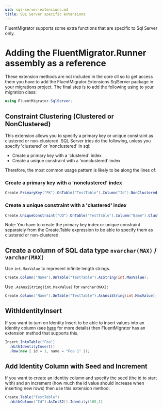 ```yaml
---
uid: sql-server-extensions.md
title: SQL Server specific extensions
---
```


FluentMigrator supports some extra functions that are specific to Sql Server only.

# Adding the FluentMigrator.Runner assembly as a reference

These extension methods are not included in the core dll so to get access them you have to add the FluentMigrator.Extensions.SqlServer package in your migrations project. The final step is to add the following using to your migration class:

```cs
using FluentMigrator.SqlServer;
```
## Constraint Clustering (Clustered or NonClustered)

This extension allows you to specify a primary key or unique constraint as clustered or non-clustered.
SQL Server tries do the following, unless you specify 'clustered' or 'nonclustered' in sql:

* Create a primary key with a 'clustered' index
* Create a unique constraint with a 'nonclustered' index

Therefore, the most common usage pattern is likely to be along the lines of:

### Create a primary key with a 'nonclustered' index

```cs
Create.PrimaryKey("PK").OnTable("TestTable").Column("Id").NonClustered();
```

### Create a unique constraint with a 'clustered' index

```cs
Create.UniqueConstraint("UQ").OnTable("TestTable").Column("Name").Clustered();
```

Note: You have to create the primary key index or unique constraint separately from the Create.Table expression to be able to specify them as clustered or non-clustered.

## Create a column of SQL data type `nvarchar(MAX)` / `varchar(MAX)`

Use `int.MaxValue` to represent infinite length strings.

```cs
Create.Column("Name").OnTable("TestTable").AsString(int.MaxValue);
```

Use `.AsAnsiString(int.MaxValue)` for `varchar(MAX)`:

```cs
Create.Column("Name").OnTable("TestTable").AsAnsiString(int.MaxValue);
```

## WithIdentityInsert

If you want to turn on Identity Insert to be able to insert values into an identity column (see [here](http://msdn.microsoft.com/en-us/library/ms188059.aspx) for more details) then FluentMigrator has an extension method that supports this.

```cs
Insert.IntoTable("Foo")
  .WithIdentityInsert()
  .Row(new { id = 1, name = "Foo 1" });
```

## Add Identity Column with Seed and Increment

If you want to create an identity column and specify the seed (the id to start with) and an increment (how much the id value should increase when inserting new rows) then use this extension method:

```cs
Create.Table("TestTable")
  .WithColumn("Id").AsInt32().Identity(100,1)
```
